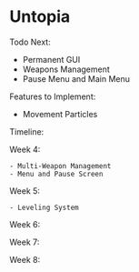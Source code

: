 # Untopia

Todo Next:

  - Permanent GUI
  - Weapons Management
  - Pause Menu and Main Menu

Features to Implement:

  - Movement Particles

Timeline:

  Week 4: 
  
    - Multi-Weapon Management
    - Menu and Pause Screen
    
  Week 5:
  
    - Leveling System
    
  Week 6:
  
  
  Week 7:
  
  
  Week 8:
  
 
